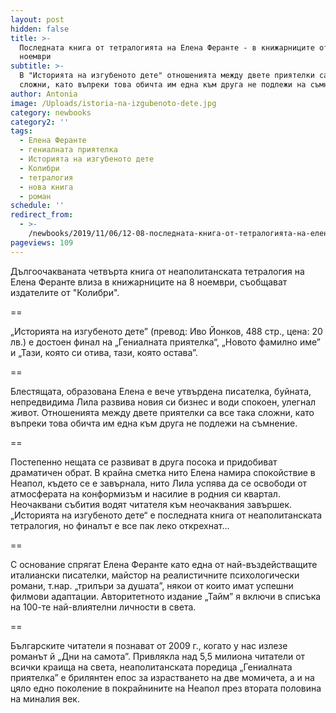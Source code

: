 ```yaml
---
layout: post
hidden: false
title: >-
  Последната книга от тетралогията на Елена Феранте - в книжарниците от 8
  ноември
subtitle: >-
  В "Историята на изгубеното дете" отношенията между двете приятелки са все така
  сложни, като въпреки това обичта им една към друга не подлежи на съмнение
author: Antonia
image: /Uploads/istoria-na-izgubenoto-dete.jpg
category: newbooks
category2: ''
tags:
  - Елена Феранте
  - гениалната приятелка
  - Историята на изгубеното дете
  - Колибри
  - тетралогия
  - нова книга
  - роман
schedule: ''
redirect_from:
  - >-
    /newbooks/2019/11/06/12-08-последната-книга-от-тетралогията-на-елена-феранте-в-книжарниците-от-8-ноември
pageviews: 109
---
```

Дългоочакваната четвърта книга от неаполитанската тетралогия на Елена Феранте влиза в книжарниците на 8 ноември, съобщават издателите от "Колибри".

\==

„Историята на изгубеното дете” (превод: Иво Йонков, 488 стр., цена: 20 лв.) е достоен финал на „Гениалната приятелка“, „Новото фамилно име” и „Тази, която си отива, тази, която остава”. 

\==

Блестящата, образована Елена е вече утвърдена писателка, буйната, непредвидима Лила развива новия си бизнес и води спокоен, улегнал живот. Отношенията между двете приятелки са все така сложни, като въпреки това обичта им една към друга не подлежи на съмнение. 

\==

Постепенно нещата се развиват в друга посока и придобиват драматичен обрат. В крайна сметка нито Елена намира спокойствие в Неапол, където се е завърнала, нито Лила успява да се освободи от атмосферата на конформизъм и насилие в родния си квартал. Неочаквани събития водят читателя към неочаквания завършек. „Историята на изгубеното дете“ е последната книга от неаполитанската тетралогия, но финалът е все пак леко открехнат...

\==

С основание спрягат Елена Феранте като една от най-въздействащите италиански писателки, майстор на реалистичните психологически романи, т.нар. „трилъри за душата”, някои от които имат успешни филмови адаптации. Авторитетното издание „Тайм” я включи в списъка на 100-те най-влиятелни личности в света. 

\==

Българските читатели я познават от 2009 г., когато у нас излезе романът й „Дни на самота”. Привлякла над 5,5 милиона читатели от всички краища на света, неаполитанската поредица „Гениалната приятелка” е брилянтен епос за израстването на две момичета, а и на цяло едно поколение в покрайнините на Неапол през втората половина на миналия век.
